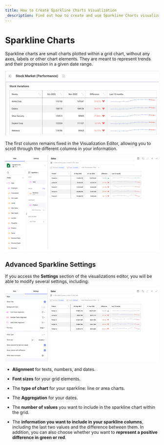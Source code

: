 ```yaml
---
title: How to Create Sparkline Charts Visualization 
_description: Find out how to create and use Sparkline Charts visualization in Reveal.
---
```


# Sparkline Charts

Sparkline charts are small charts plotted within a grid chart, without
any axes, labels or other chart elements. They are meant to represent
trends and their progression in a given date range.

![Sparkline Chart sample](images/sparkline-chart-example.png)

The first column remains fixed in the Visualization Editor, allowing
you to scroll through the different columns in your information.

![Using the sparkline chart in the visualization editor](images/sparkline-chart-visualization-editor.png)

## Advanced Sparkline Settings

If you access the **Settings** section of the visualizations editor, you
will be able to modify several settings, including:

![Settings for the sparkline chart](images/sparkline-chart-settings.png)

  - **Alignment** for texts, numbers, and dates.

  - **Font sizes** for your grid elements.

  - The **type of chart** for your sparkline: line or area charts.

  - The **Aggregation** for your dates.

  - The **number of values** you want to include in the sparkline chart
    within the grid.

  - The **information you want to include in your sparkline columns**,
    including the last two values and the difference between them. In
    addition, you can also choose whether you want to **represent a
    positive difference in green or red**.
